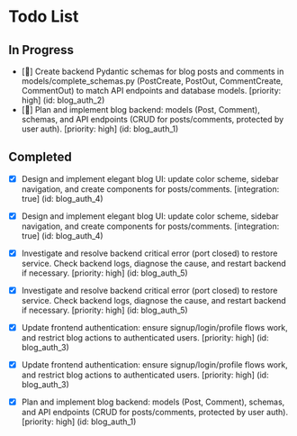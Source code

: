 # Todo List

## In Progress

- [🔄] Create backend Pydantic schemas for blog posts and comments in models/complete_schemas.py (PostCreate, PostOut, CommentCreate, CommentOut) to match API endpoints and database models. [priority: high] (id: blog_auth_2)
- [🔄] Plan and implement blog backend: models (Post, Comment), schemas, and API endpoints (CRUD for posts/comments, protected by user auth). [priority: high] (id: blog_auth_1)

## Completed

- [x] Design and implement elegant blog UI: update color scheme, sidebar navigation, and create components for posts/comments. [integration: true] (id: blog_auth_4)
- [x] Design and implement elegant blog UI: update color scheme, sidebar navigation, and create components for posts/comments. [integration: true] (id: blog_auth_4)
- [x] Investigate and resolve backend critical error (port closed) to restore service. Check backend logs, diagnose the cause, and restart backend if necessary. [priority: high] (id: blog_auth_5)
- [x] Investigate and resolve backend critical error (port closed) to restore service. Check backend logs, diagnose the cause, and restart backend if necessary. [priority: high] (id: blog_auth_5)
- [x] Update frontend authentication: ensure signup/login/profile flows work, and restrict blog actions to authenticated users. [priority: high] (id: blog_auth_3)
- [x] Update frontend authentication: ensure signup/login/profile flows work, and restrict blog actions to authenticated users. [priority: high] (id: blog_auth_3)
- [x] Plan and implement blog backend: models (Post, Comment), schemas, and API endpoints (CRUD for posts/comments, protected by user auth). [priority: high] (id: blog_auth_1)

